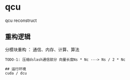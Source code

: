 # qcu
qcu reconstruct

## 重构逻辑

分模块重构 ： 通信、内存、计算、算法

~~~TODO-0：泛化SU(N)，使得Nc不再固定为3~~~ (此部分移动至MRHS_qcu实现)
TODO-1: 压缩dslash通信部分 向量长度Ns * Nc ---> Ns / 2 * Nc

## 运行环境
cuda / dcu
